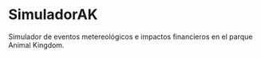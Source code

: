 # SimuladorAK
Simulador de eventos metereológicos e impactos financieros en el parque Animal Kingdom.
